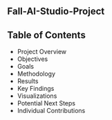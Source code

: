 ## Fall-AI-Studio-Project
## Table of Contents
  - Project Overview
  - Objectives
  - Goals
  - Methodology
  - Results
  - Key Findings
  - Visualizations
  - Potential Next Steps
  - Individual Contributions
